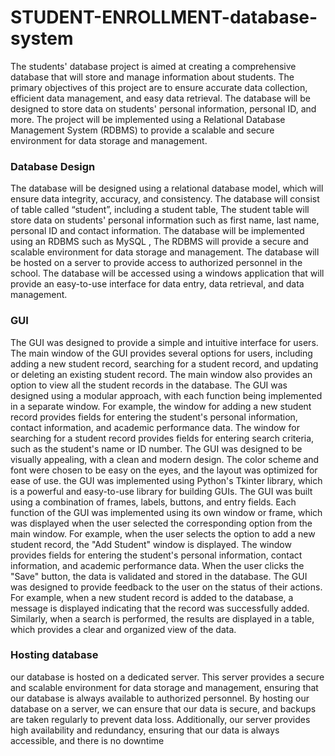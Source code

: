 # STUDENT-ENROLLMENT-database-system
The students' database project is aimed at creating a 
comprehensive database that will store and manage 
information about students. The primary objectives of this 
project are to ensure accurate data collection, efficient data 
management, and easy data retrieval. The database will be 
designed to store data on students' personal information, 
personal ID, and more. The project will be implemented using 
a Relational Database Management System (RDBMS) to 
provide a scalable and secure environment for data storage
and management.

### Database Design

The database will be designed using a relational database 
model, which will ensure data integrity, accuracy, and 
consistency. The database will consist of table called 
“student”, including a student table, The student table will 
store data on students' personal information such as first 
name, last name, personal ID and contact information. 
The database will be implemented using an RDBMS such 
as MySQL , The RDBMS will provide a secure and scalable 
environment for data storage and management. The database 
will be hosted on a server to provide access to authorized 
personnel in the school. The database will be accessed using a 
windows application that will provide an easy-to-use interface 
for data entry, data retrieval, and data management.

### GUI 

The GUI was designed to provide a simple and intuitive 
interface for users. The main window of the GUI provides 
several options for users, including adding a new student 
record, searching for a student record, and updating or 
deleting an existing student record. The main window also 
provides an option to view all the student records in the 
database.
The GUI was designed using a modular approach, with each 
function being implemented in a separate window. For 
example, the window for adding a new student record 
provides fields for entering the student's personal 
information, contact information, and academic performance 
data. The window for searching for a student record provides 
fields for entering search criteria, such as the student's name 
or ID number.
The GUI was designed to be visually appealing, with a clean 
and modern design. The color scheme and font were chosen to 
be easy on the eyes, and the layout was optimized for ease of 
use.
the GUI was implemented using Python's Tkinter library, 
which is a powerful and easy-to-use library for building GUIs. 
The GUI was built using a combination of frames, labels, 
buttons, and entry fields.
Each function of the GUI was implemented using its own 
window or frame, which was displayed when the user selected 
the corresponding option from the main window. For 
example, when the user selects the option to add a new 
student record, the "Add Student" window is displayed. The 
window provides fields for entering the student's personal 
information, contact information, and academic performance 
data. When the user clicks the "Save" button, the data is 
validated and stored in the database.
The GUI was designed to provide feedback to the user on the 
status of their actions. For example, when a new student 
record is added to the database, a message is displayed 
indicating that the record was successfully added. Similarly, 
when a search is performed, the results are displayed in a 
table, which provides a clear and organized view of the data.


### Hosting database

our database is hosted on a dedicated server. This server 
provides a secure and scalable environment for data storage 
and management, ensuring that our database is always 
available to authorized personnel. By hosting our database on 
a server, we can ensure that our data is secure, and backups 
are taken regularly to prevent data loss. Additionally, our 
server provides high availability and redundancy, ensuring 
that our data is always accessible, and there is no downtime
